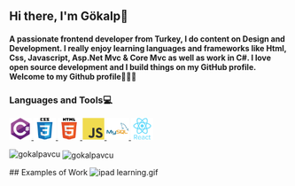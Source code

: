  ## Hi there, I'm Gökalp👋 


<h4 align="left">A passionate frontend developer from Turkey, I do content on Design and Development. I really enjoy learning languages and frameworks like Html, Css, Javascript, Asp.Net Mvc & Core Mvc as well as work in C#. I love open source development and I build things on my GitHub profile. Welcome to my Github profile👩🏻‍💻 </h4>


<h3 align="left">Languages and Tools💻</h3>
<p align="left"> <a href="https://www.w3schools.com/cs/" target="_blank"> <img src="https://raw.githubusercontent.com/devicons/devicon/master/icons/csharp/csharp-original.svg" alt="csharp" width="40" height="40"/> </a> <a href="https://www.w3schools.com/css/" target="_blank"> <img src="https://raw.githubusercontent.com/devicons/devicon/master/icons/css3/css3-original-wordmark.svg" alt="css3" width="40" height="40"/> </a> <a href="https://www.w3.org/html/" target="_blank"> <img src="https://raw.githubusercontent.com/devicons/devicon/master/icons/html5/html5-original-wordmark.svg" alt="html5" width="40" height="40"/> </a> <a href="https://developer.mozilla.org/en-US/docs/Web/JavaScript" target="_blank"> <img src="https://raw.githubusercontent.com/devicons/devicon/master/icons/javascript/javascript-original.svg" alt="javascript" width="40" height="40"/> </a> <a href="https://www.mysql.com/" target="_blank"> <img src="https://raw.githubusercontent.com/devicons/devicon/master/icons/mysql/mysql-original-wordmark.svg" alt="mysql" width="40" height="40"/> </a> <a href="https://reactjs.org/" target="_blank"> <img src="https://raw.githubusercontent.com/devicons/devicon/master/icons/react/react-original-wordmark.svg" alt="react" width="40" height="40"/> </a> </p>

<p><img align="left" src="https://github-readme-stats.vercel.app/api/top-langs?username=gokalpavcu&show_icons=true&locale=en&layout=compact" alt="gokalpavcu" /></p>
<p>&nbsp;<img align="center" src="https://github-readme-stats.vercel.app/api?username=gokalpavcu&show_icons=true&locale=en" alt="gokalpavcu" /></p>
 ## Examples of Work
 
 <img src="/adriantwarog/adriantwarog/blob/master/ipad%20learning.gif?raw=true" alt="ipad learning.gif">

